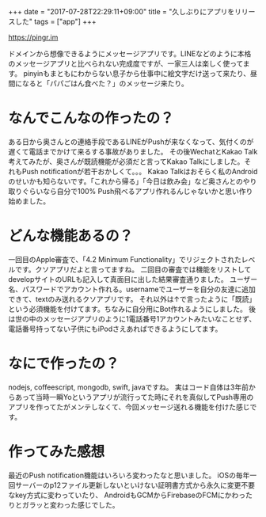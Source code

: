 +++
date = "2017-07-28T22:29:11+09:00"
title = "久しぶりにアプリをリリースした"
tags = ["app"]
+++

https://pingr.im

ドメインから想像できるようにメッセージアプリです。LINEなどのように本格のメッセージアプリと比べられない完成度ですが、一家三人は楽しく使ってます。
pinyinもまともにわからない息子から仕事中に絵文字だけ送って来たり、昼間になると「パパごはん食べた？」のメッセージ来たり。

# なんでこんなの作ったの？
ある日から奥さんとの連絡手段であるLINEがPushが来なくなって、気付くのが遅くて電話までかけて来るする事故がありました。
その後WechatとKakao Talk考えてみたが、奥さんが既読機能が必須だと言ってKakao Talkにしました。それもPush notificationが若干おかしくて。。。
Kakao Talkはおそらく私のAndroidのせいかも知らないです。「これから帰る」「今日は飲み会」など奥さんとのやり取りぐらいなら自分で100% Push飛べるアプリ作れるんじゃないかと思い作り始めました。

# どんな機能あるの？
一回目のApple審査で、「4.2 Minimum Functionality」でリジェクトされたレベルです。クソアプリだよと言ってますね。
二回目の審査では機能をリストしてdevelopサイトのURLも記入して真面目に出した結果審査通りました。
ユーザー名、パスワードでアカウント作れる。usernameでユーザーを自分の友達に追加できて、textのみ送れるクソアプリです。
それ以外は↑で言ったように「既読」という必須機能を付けてます。ちなみに自分用にBot作れるようにしました。
後は世の中のメッセージアプリのように1電話番号1アカウントみたいなことせず、電話番号持ってない子供にもiPodさえあればできるようにしてます。

# なにで作ったの？
nodejs, coffeescript, mongodb, swift, javaですね。
実はコード自体は3年前からあって当時一瞬Yoというアプリが流行ってた時にそれを真似してPush専用のアプリを作ってたがメンテしなくて、今回メッセージ送れる機能を付けた感じです。

# 作ってみた感想
最近のPush notification機能はいろいろ変わったなと思いました。
iOSの毎年一回サーバーのp12ファイル更新しないといけない証明書方式から永久に変更不要なkey方式に変わっていたり、
AndroidもGCMからFirebaseのFCMにかわったりとガラッと変わった感じでした。
